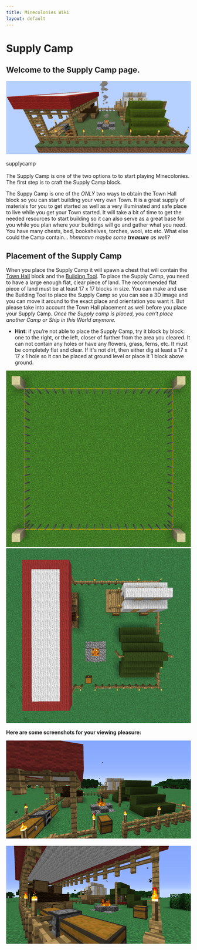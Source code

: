```yaml
---
title: Minecolonies Wiki
layout: default
---
```

# Supply Camp

## Welcome to the Supply Camp page. 

<p style="text-align:center;"><img src="../../assets/images/items/supplycamp.png" alt="Supply Camp"></p>


<div class="infobox box text-center">
    <recipe>supplycamp</recipe>
</div>
<br>
The Supply Camp is one of the two options to to start playing Minecolonies. The first step is to craft the Supply Camp block. 

The Suppy Camp is one of the *ONLY* two ways to obtain the Town Hall block so you can start building your very own Town. It is a great supply of materials for you to get started as well as a very illuminated and safe place to live while you get your Town started. It will take a bit of time to get the needed resources to start building so it can also serve as a great base for you while you plan where your buildings will go and gather what you need. You have many chests, bed, bookshelves, torches, wool, etc etc. What else could the Camp contain... _hhmmmm maybe some **treasure** as well?_
<br>
## Placement of the Supply Camp

When you place the Supply Camp it will spawn a chest that will contain the [Town Hall](../buildings/townhall) block and the [Building Tool](../items/buildingtool). To place the Supply Camp, you need to have a large enough flat, clear piece of land. The recommended flat piece of land must be at least 17 x 17 blocks in size. You can make and use the Building Tool to place the Supply Camp so you can see a 3D image and you can move it around to the exact place and orientation you want it. But please take into account the Town Hall placement as well before you place your Supply Camp. *Once the Supply camp is placed, you can't place another Camp or Ship in this World anymore.*

- **Hint:** if you’re not able to place the Supply Camp, try it block by block: one to the right, or the left, closer of further from the area you cleared. It can not contain any holes or have any flowers, grass, ferns, etc. It must be completely flat and clear. If it's not dirt, then either dig at least a 17 x 17 x 1 hole so it can be placed at ground level or place it 1 block above ground.

<p style="text-align:center;"><img src="../../assets/images/items/camp2.png" alt="Supply Camp Area">       <img src="../../assets/images/items/camp1.png" alt="Supply Camp Top"></p>

**Here are some screenshots for your viewing pleasure:**

<p style="text-align:center;"><img src="../../assets/images/items/camp4.png" alt="Supply Camp"><br><br>
<img src="../../assets/images/items/camp5.png" alt="Supply Camp"><br><br>

